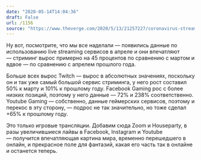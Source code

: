 ```yaml
---
date: "2020-05-14T14:04:36"
draft: False
url: /1156
source: "https://www.theverge.com/2020/5/13/21257227/coronavirus-streamelements-arsenalgg-twitch-youtube-livestream-numbers"
---
```


Ну вот, посмотрите, что мы все наделали — появились данные по использованию live streaming сервисов в апреле и они впечатляют — стриминг вырос примерно на 45 процентов по сравнению с мартом и вдвое — по сравнению с апрелем прошлого года.

Больше всех вырос Twitch — вырос в абсолютных значениях, поскольку он и так уже самый большой сервис стриминга, у него рост составил 50% к марту и 101% к прошлому году. Facebook Gaming рос с более низких позиций, поэтому у него данные — 72% и 238% соответственно. Youtube Gaming — собственно, данные геймерских сервисов, поэтому и перекос в эту сторону, — подрос не так значительно, но тоже сделал +65% к прошлому году.

Это только игровые трансляции. Добавим сюда Zoom и Houseparty, в разы увеличившиеся лайвы в Facebook, Instagram и Youtube — получится впечатляющая картина мира, временно перешедшего в онлайн, и прекрасное поле для фантазий, какая его часть так в онлайне и останется теперь.
